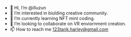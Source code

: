- 👋 Hi, I’m @illuzun
- 👀 I’m interested in biulding creative community.
- 🌱 I’m currently learning NFT mint coding.
- 💞️ I’m looking to collaborate on VR enviornment creation.
- 📫 How to reach me 123tarik.harley@gmail.com

<!---
illuzun/illuzun is a ✨ special ✨ repository because its `README.md` (this file) appears on your GitHub profile.
You can click the Preview link to take a look at your changes.
--->
